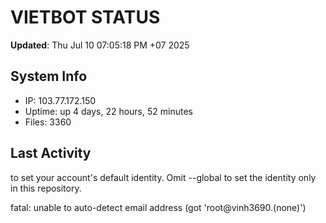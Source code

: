 # VIETBOT STATUS
**Updated**: Thu Jul 10 07:05:18 PM +07 2025

## System Info
- IP: 103.77.172.150
- Uptime: up 4 days, 22 hours, 52 minutes
- Files: 3360

## Last Activity

to set your account's default identity.
Omit --global to set the identity only in this repository.

fatal: unable to auto-detect email address (got 'root@vinh3690.(none)')
